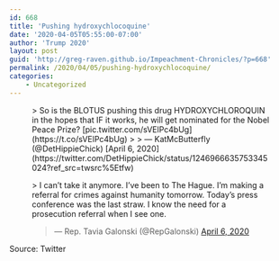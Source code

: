 ```yaml
---
id: 668
title: 'Pushing hydroxychlocoquine'
date: '2020-04-05T05:55:00-07:00'
author: 'Trump 2020'
layout: post
guid: 'http://greg-raven.github.io/Impeachment-Chronicles/?p=668'
permalink: /2020/04/05/pushing-hydroxychlocoquine/
categories:
    - Uncategorized
---
```


<figure class="wp-block-embed is-type-rich is-provider-twitter wp-block-embed-twitter"><div class="wp-block-embed__wrapper">> So is the BLOTUS pushing this drug HYDROXYCHLOROQUIN in the hopes that IF it works, he will get nominated for the Nobel Peace Prize? [pic.twitter.com/sVElPc4bUg](https://t.co/sVElPc4bUg)
> 
> — KatMcButterfly (@DetHippieChick) [April 6, 2020](https://twitter.com/DetHippieChick/status/1246966635753345024?ref_src=twsrc%5Etfw)

<script async="" charset="utf-8" src="https://platform.twitter.com/widgets.js"></script></div></figure><figure class="wp-block-embed is-type-rich is-provider-twitter wp-block-embed-twitter"><div class="wp-block-embed__wrapper">> I can’t take it anymore. I’ve been to The Hague. I’m making a referral for crimes against humanity tomorrow. Today’s press conference was the last straw. I know the need for a prosecution referral when I see one. <https://t.co/XQin24gqY4>
> 
> — Rep. Tavia Galonski (@RepGalonski) [April 6, 2020](https://twitter.com/RepGalonski/status/1246981735876870144?ref_src=twsrc%5Etfw)

<script async="" charset="utf-8" src="https://platform.twitter.com/widgets.js"></script></div></figure>Source: Twitter